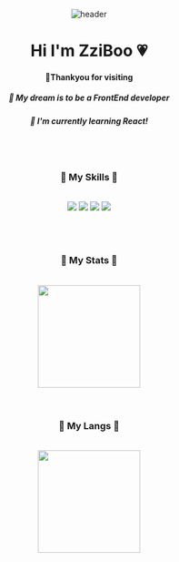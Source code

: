 <div align="center"> 


![header](https://capsule-render.vercel.app/api?type=wave&&color=BBD8F7&height=200&section=header&fontSize=80&&animation=fadeIn&fontColor=FDF7FF)



<h1>Hi I'm ZziBoo 💗</h1>
<h4>🌷Thankyou for visiting</h4>
<h5>🌵 My dream is to be a FrontEnd developer</h5>
<h5>🌱 I'm currently learning React!</h5>

<br>
<br>


<h3>🍍 My Skills 🍍 </h3> <br>
	
<img src="https://img.shields.io/badge/HTML5-FF7052?style=flat&logo=HTML5&logoColor=white"/>
	<img src="https://img.shields.io/badge/CSS3-52AAFF?style=flat&logo=CSS3&logoColor=white"/>
	<img src="https://img.shields.io/badge/JavaScript-FFAB00?style=flat&logo=JavaScript&logoColor=white"/>
	<img src="https://img.shields.io/badge/React-54C6FC?style=flat&logo=React&logoColor=white"/>

<br>
<br>
<br><br>

<h3>🍏 My Stats 🍏</h3> <br>	




  <img height="180em" src="https://github-readme-stats.vercel.app/api?username=ZziBooOooo&show_icons=true&include_all_commits=true&&title_color=A2C758&icon_color=FC8E56&count_private=true">
<br>
<br>
<br>	
<h3>🍊 My Langs 🍊</h3> <br>
  <img height="180em" src="https://github-readme-stats.vercel.app/api/top-langs/?username=ZziBooOooo&layout=compact&title_color=FC8E56&theme=vue">

</div>
